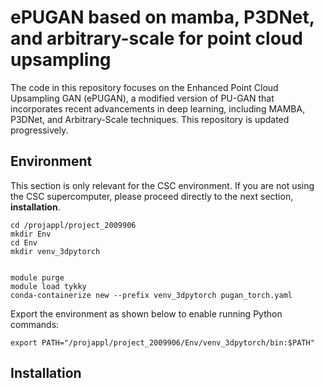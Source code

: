 # ePUGAN based on mamba, P3DNet, and arbitrary-scale for point cloud upsampling
The code in this repository focuses on the Enhanced Point Cloud Upsampling GAN (ePUGAN), a modified version of PU-GAN that incorporates recent advancements in deep learning, including MAMBA, P3DNet, and Arbitrary-Scale techniques. This repository is updated progressively.

<!-- Environment -->
## Environment

This section is only relevant for the CSC environment. If you are not using the CSC supercomputer, please proceed directly to the next section, **installation**.

```
cd /projappl/project_2009906
mkdir Env
cd Env
mkdir venv_3dpytorch


module purge
module load tykky
conda-containerize new --prefix venv_3dpytorch pugan_torch.yaml
```


Export the environment as shown below to enable running Python commands:
```
export PATH="/projappl/project_2009906/Env/venv_3dpytorch/bin:$PATH"
```

## Installation
<!-- Installation -->

<!-- Additional configurations -->

<!-- Dataset -->

<!-- New dataset -->

<!-- Creating new dataset from mesh file -->

<!-- Run Training -->

<!-- Run Testing -->

